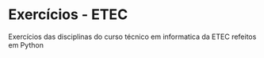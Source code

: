 # Exercícios - ETEC
Exercícios das disciplinas do curso técnico em informatica da ETEC refeitos em Python
